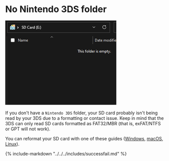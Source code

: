 # No Nintendo 3DS folder

![Image](/images/seedminer/nosd.png)

If you don't have a `Nintendo 3DS` folder, your SD card probably isn't being read by your 3DS due to a formatting or contact issue. Keep in mind that the 3DS can only read SD cards formatted as FAT32/MBR (that is, exFAT/NTFS or GPT will not work).

You can reformat your SD card with one of these guides ([Windows](https://3ds.hacks.guide/formatting-sd-(windows)), [macOS](https://3ds.hacks.guide/formatting-sd-(mac)), [Linux](https://3ds.hacks.guide/formatting-sd-(linux))).

{% include-markdown "../../../includes/successfail.md" %}